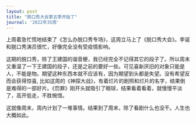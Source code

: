 ```yaml
---
layout: post
title: "脱口秀大会第五季开始了"
journal: '2022年35周'
---
```


上周着急忙慌地结束了《怎么办脱口秀专场》，这周立马上了《脱口秀大会》。李诞和脱口秀演员很忙，好像完全没有受疫情影响。

这期的脱口秀，除了王建国的谐音梗，我已经完全不记得其它的段子了。所以周末又重温了一下王建国的段子，还是之前的要好一些。可见喜新厌旧的对象只能是人，不能是物。期望这种东西本就不应该有，因为期望到头都是失望。没有希望反而会获得惊喜, 比如这周的《神探大战》，有着烂片的剧照和烂片的名字，结果倒是难得的一部好片。《罚罪》刚开头就吸引了眼球，结果看着看着，就慢慢平淡了，高开低走，不胜惋惜。

这就像周末，周内计划了一堆事情。结果到了周末，除了看剧什么也没干。人生也大概如此。